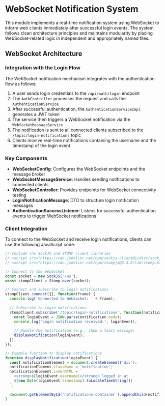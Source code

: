 # WebSocket Notification System

This module implements a real-time notification system using WebSocket to inform web clients immediately after successful login events. The system follows clean architecture principles and maintains modularity by placing WebSocket-related logic in independent and appropriately named files.

## WebSocket Architecture

### Integration with the Login Flow

The WebSocket notification mechanism integrates with the authentication flow as follows:

1. A user sends login credentials to the `/api/auth/login` endpoint
2. The `AuthController` processes the request and calls the `AuthenticationService`
3. After successful authentication, the `AuthenticationServiceImpl` generates a JWT token
4. The service then triggers a WebSocket notification via the `WebSocketMessageService`
5. The notification is sent to all connected clients subscribed to the `/topic/login-notifications` topic
6. Clients receive real-time notifications containing the username and the timestamp of the login event

### Key Components

- **WebSocketConfig**: Configures the WebSocket endpoints and the message broker
- **WebSocketMessageService**: Handles sending notifications to connected clients
- **WebSocketController**: Provides endpoints for WebSocket connectivity testing
- **LoginNotificationMessage**: DTO to structure login notification messages
- **AuthenticationSuccessListener**: Listens for successful authentication events to trigger WebSocket notifications

### Client Integration

To connect to the WebSocket and receive login notifications, clients can use the following JavaScript code:

```javascript
// Include the SockJS and STOMP client libraries
// <script src="https://cdn.jsdelivr.net/npm/sockjs-client@1/dist/sockjs.min.js"></script>
// <script src="https://cdn.jsdelivr.net/npm/stompjs@2.3.3/lib/stomp.min.js"></script>

// Connect to the WebSocket
const socket = new SockJS('/ws');
const stompClient = Stomp.over(socket);

// Connect and subscribe to login notifications
stompClient.connect({}, function(frame) {
  console.log('Connected to WebSocket: ' + frame);
  
  // Subscribe to login notifications
  stompClient.subscribe('/topic/login-notifications', function(notification) {
    const loginEvent = JSON.parse(notification.body);
    console.log('Login notification received:', loginEvent);
    
    // Handle the notification (e.g., show a toast message)
    displayNotification(loginEvent);
  });
});

// Example function to display notifications
function displayNotification(loginEvent) {
  const notificationElement = document.createElement('div');
  notificationElement.className = 'notification';
  notificationElement.innerHTML = `
    <strong>${loginEvent.username}</strong> logged in at 
    ${new Date(loginEvent.timestamp).toLocaleTimeString()}
  `;
  
  document.getElementById('notifications-container').appendChild(notificationElement);
}